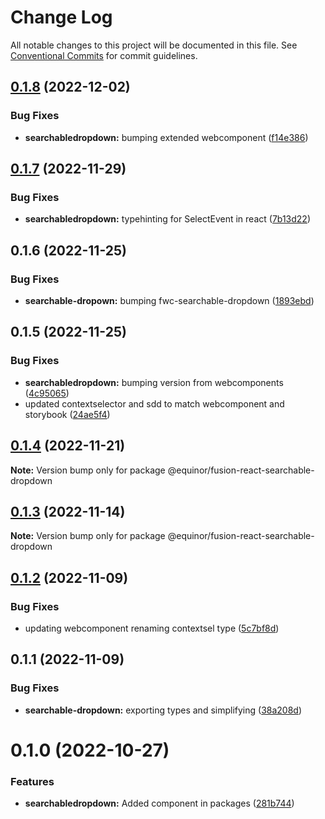 # Change Log

All notable changes to this project will be documented in this file.
See [Conventional Commits](https://conventionalcommits.org) for commit guidelines.

## [0.1.8](https://github.com/equinor/fusion-react-components/compare/@equinor/fusion-react-searchable-dropdown@0.1.7...@equinor/fusion-react-searchable-dropdown@0.1.8) (2022-12-02)


### Bug Fixes

* **searchabledropdown:** bumping extended webcomponent ([f14e386](https://github.com/equinor/fusion-react-components/commit/f14e38673a1ee48996d6e705a9ab666a0796828f))





## [0.1.7](https://github.com/equinor/fusion-react-components/compare/@equinor/fusion-react-searchable-dropdown@0.1.6...@equinor/fusion-react-searchable-dropdown@0.1.7) (2022-11-29)


### Bug Fixes

* **searchabledropdown:** typehinting for SelectEvent in react ([7b13d22](https://github.com/equinor/fusion-react-components/commit/7b13d22a752c43d54036fc5ac74d5c8a3fbfef52))





## 0.1.6 (2022-11-25)


### Bug Fixes

* **searchable-dropown:** bumping fwc-searchable-dropdown ([1893ebd](https://github.com/equinor/fusion-react-components/commit/1893ebdec7915d13db5a37b4f75d2919ee8b37a4))





## 0.1.5 (2022-11-25)


### Bug Fixes

* **searchabledropdown:** bumping version from webcomponents ([4c95065](https://github.com/equinor/fusion-react-components/commit/4c9506576b02151feedd2d794e9d75c861da7a7a))
* updated contextselector and sdd to match webcomponent and storybook ([24ae5f4](https://github.com/equinor/fusion-react-components/commit/24ae5f4e7ff6468f9a046a9e3d5ea955a2258c1d))





## [0.1.4](https://github.com/equinor/fusion-react-components/compare/@equinor/fusion-react-searchable-dropdown@0.1.3...@equinor/fusion-react-searchable-dropdown@0.1.4) (2022-11-21)

**Note:** Version bump only for package @equinor/fusion-react-searchable-dropdown





## [0.1.3](https://github.com/equinor/fusion-react-components/compare/@equinor/fusion-react-searchable-dropdown@0.1.2...@equinor/fusion-react-searchable-dropdown@0.1.3) (2022-11-14)

**Note:** Version bump only for package @equinor/fusion-react-searchable-dropdown





## [0.1.2](https://github.com/equinor/fusion-react-components/compare/@equinor/fusion-react-searchable-dropdown@0.1.1...@equinor/fusion-react-searchable-dropdown@0.1.2) (2022-11-09)


### Bug Fixes

* updating webcomponent renaming contextsel type ([5c7bf8d](https://github.com/equinor/fusion-react-components/commit/5c7bf8d19535b4448f5cfc57c8317bc3715699df))





## 0.1.1 (2022-11-09)


### Bug Fixes

* **searchable-dropdown:** exporting types and simplifying ([38a208d](https://github.com/equinor/fusion-react-components/commit/38a208dc73ed0a4695b1bf77fa24eec2400766d0))





# 0.1.0 (2022-10-27)


### Features

* **searchabledropdown:** Added component in packages ([281b744](https://github.com/equinor/fusion-react-components/commit/281b7448e09f47c3fa18568bce26d5b32bc4591e))
